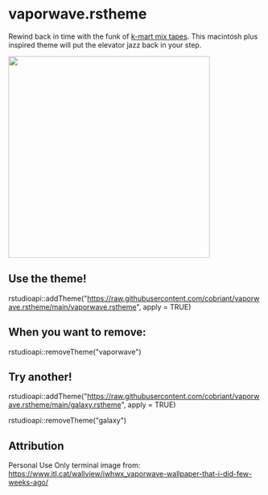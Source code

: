 # vaporwave.rstheme

Rewind back in time with the funk of [k-mart mix tapes](https://archive.org/details/KmartOctober1989). This macintosh plus inspired theme will put the elevator jazz back in your step.

<img src="Screen Shot.png" width="400"/>

## Use the theme!

rstudioapi::addTheme("https://raw.githubusercontent.com/cobriant/vaporwave.rstheme/main/vaporwave.rstheme", apply = TRUE)

## When you want to remove:

rstudioapi::removeTheme("vaporwave")

## Try another!

rstudioapi::addTheme("https://raw.githubusercontent.com/cobriant/vaporwave.rstheme/main/galaxy.rstheme", apply = TRUE)

rstudioapi::removeTheme("galaxy")

## Attribution
Personal Use Only terminal image from: https://www.itl.cat/wallview/iwhwx_vaporwave-wallpaper-that-i-did-few-weeks-ago/
